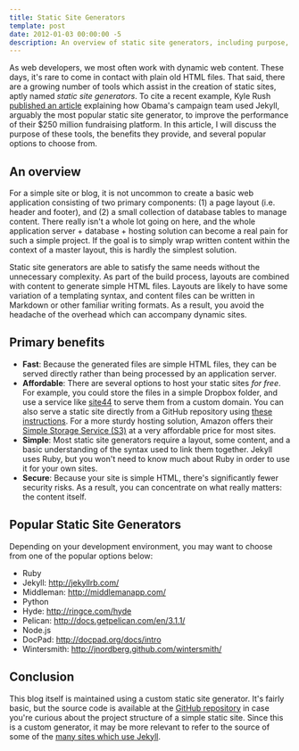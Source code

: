 ```yaml
---
title: Static Site Generators
template: post
date: 2012-01-03 00:00:00 -5
description: An overview of static site generators, including purpose, benefits, and popular options. 
---
```


As web developers, we most often work with dynamic web content. These days, it's rare to come in contact with plain old HTML files. That said, there are a growing number of tools which assist in the creation of static sites, aptly named _static site generators_. To cite a recent example, Kyle Rush [published an article](http://kylerush.net/blog/meet-the-obama-campaigns-250-million-fundraising-platform/) explaining how Obama's campaign team used Jekyll, arguably the most popular static site generator, to improve the performance of their $250 million fundraising platform. In this article, I will discuss the purpose of these tools, the benefits they provide, and several popular options to choose from.

## An overview

For a simple site or blog, it is not uncommon to create a basic web application consisting of two primary components: (1) a page layout (i.e. header and footer), and (2) a small collection of database tables to manage content. There really isn't a whole lot going on here, and the whole application server + database + hosting solution can become a real pain for such a simple project. If the goal is to simply wrap written content within the context of a master layout, this is hardly the simplest solution.

Static site generators are able to satisfy the same needs without the unnecessary complexity. As part of the build process, layouts are combined with content to generate simple HTML files. Layouts are likely to have some variation of a templating syntax, and content files can be written in Markdown or other familiar writing formats. As a result, you avoid the headache of the overhead which can accompany dynamic sites.

## Primary benefits

- __Fast__: Because the generated files are simple HTML files, they can be served directly rather than being processed by an application server.
- __Affordable__: There are several options to host your static sites *for free*. For example, you could store the files in a simple Dropbox folder, and use a service like [site44](http://www.site44.com/) to serve them from a custom domain. You can also serve a static site directly from a GitHub repository using  [these instructions](https://help.github.com/articles/setting-up-a-custom-domain-with-pages). For a more sturdy hosting solution, Amazon offers their [Simple Storage Service (S3)](http://aws.amazon.com/s3/) at a very affordable price for most sites.
- __Simple__: Most static site generators require a layout, some content, and a basic understanding of the syntax used to link them together. Jekyll uses Ruby, but you won't need to know much about Ruby in order to use it for your own sites.
- __Secure__: Because your site is simple HTML, there's significantly fewer security risks. As a result, you can concentrate on what really matters: the content itself.

## Popular Static Site Generators

Depending on your development environment, you may want to choose from one of the popular options below:

- Ruby
 - Jekyll: http://jekyllrb.com/
 - Middleman: http://middlemanapp.com/
- Python
 - Hyde: http://ringce.com/hyde
 - Pelican: http://docs.getpelican.com/en/3.1.1/
- Node.js
 - DocPad: http://docpad.org/docs/intro
 - Wintersmith: http://jnordberg.github.com/wintersmith/

## Conclusion

This blog itself is maintained using a custom static site generator. It's fairly basic, but the source code is available at the [GitHub repository](https://github.com/aduth/andrewduthie.com) in case you're curious about the project structure of a simple static site. Since this is a custom generator, it may be more relevant to refer to the source of some of the [many sites which use Jekyll](https://github.com/mojombo/jekyll/wiki/Sites).